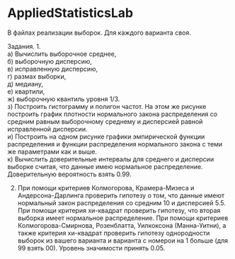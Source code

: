 # AppliedStatisticsLab

В файлах реализации выборок. Для каждого варианта своя. 

Задания.
1.   
а) Вычислить выборочное среднее,  
б) выборочную дисперсию,  
в) исправленную дисперсию,  
г) размах выборки,  
д) медиану,  
е) квартили,  
ж) выборочную квантиль уровня 1/3.  
з) Построить гистограмму и полигон частот. На этом же рисунке построить график плотности нормального закона распределения со средним равным выборочному среднему и дисперсией равной исправленной дисперсии.  
и) Построить на одном рисунке графики эмпирической функции распределения и функции распределения нормального закона с теми же параметрами как и выше.  
к) Вычислить доверительные интервалы для среднего и дисперсии выборке считая, что данные имею нормальное распределение. Доверительную вероятность взять 0.99.

2. При помощи критериев Колмогорова, Крамера-Мизеса и Андерсона-Дарлинга проверить гипотезу о том, что данные имеют нормальный закон распределения со средним 10 и дисперсией 5.5. При помощи критерия хи-квадрат проверить гипотезу, что вторая выборка имеет нормальное распределение. При помощи критериев Колмогорова-Смирнова, Розенблатта, Уилкоксона (Манна-Уитни), а также критерия хи-квадрат проверить гипотезу однородности выборок из вашего варианта и варианта с номерои на 1 больше (для 99 взять 00). Уровень значимости принять 0.05.
